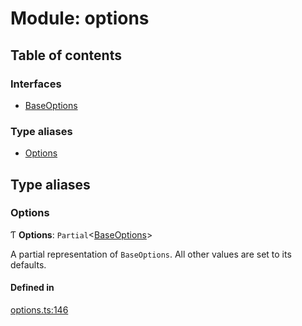 # Module: options

## Table of contents

### Interfaces

- [BaseOptions](../interfaces/options.baseoptions.md)

### Type aliases

- [Options](options.md#options)

## Type aliases

### Options

Ƭ **Options**: `Partial`<[BaseOptions](../interfaces/options.baseoptions.md)\>

A partial representation of `BaseOptions`. All other values are set to its defaults.

#### Defined in

[options.ts:146](https://github.com/ckotzbauer/simple-tree-component/blob/0e3e17d/src/types/options.ts#L146)
